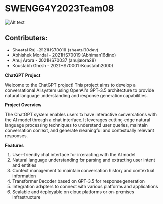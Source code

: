 # SWENGG4Y2023Team08

<img src="https://blog.routinehub.co/content/images/2023/02/openAI-chat-gpt-1.jpg" alt="Alt text" title="Optional title">

## Contributers:

* <i class="fa-solid fa-ghost fa-bounce"></i> Sheetal Raj -2021HS70018 (sheetal30dev)
* Abhishek Mondal - 2021HS70019 (Abhiman16dino)
* Anuj Arora - 2021HS70037 (anujarora28)
* Koustabh Ghosh - 2021HS70001 (Koustabh2000)


**ChatGPT Project**

Welcome to the ChatGPT project! This project aims to develop a conversational AI system using OpenAI's GPT-3.5 architecture to provide natural language understanding and response generation capabilities.

**Project Overview**

The ChatGPT system enables users to have interactive conversations with the AI model through a chat interface. It leverages cutting-edge natural language processing techniques to understand user queries, maintain conversation context, and generate meaningful and contextually relevant responses.

**Features**

1. User-friendly chat interface for interacting with the AI model
2. Natural language understanding for parsing and extracting user intent and entities
3. Context management to maintain conversation history and contextual information
4. Transformer Decoder based on GPT-3.5 for response generation
4. Integration adapters to connect with various platforms and applications
6. Scalable and deployable on cloud platforms or on-premises infrastructure

